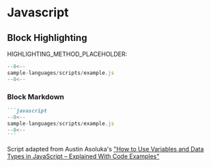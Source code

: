 # Javascript

## Block Highlighting

HIGHLIGHTING_METHOD_PLACEHOLDER:

```javascript
--8<--
sample-languages/scripts/example.js
--8<--
```

### Block Markdown 

````markdown
```javascript
--8<--
sample-languages/scripts/example.js
--8<--
```
````

Script adapted from Austin Asoluka's ["How to Use Variables and Data Types in JavaScript – Explained With Code Examples"](https://www.freecodecamp.org/news/how-to-use-variables-and-data-types-in-javascript/)
